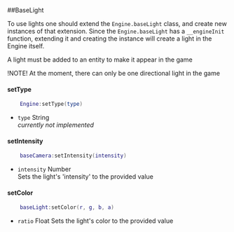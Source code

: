 ##BaseLight

To use lights one should extend the `Engine.baseLight` class, and create new instances of that extension.
Since the `Engine.baseLight` has a `__engineInit` function, extending it and creating the instance will create a light in the Engine itself.

A light must be added to an entity to make it appear in the game

!NOTE! At the moment, there can only be one directional light in the game

#### setType
```lua
	Engine:setType(type)
```
* `type` String  
_currently not implemented_

#### setIntensity
```lua
	baseCamera:setIntensity(intensity)
```
* `intensity` Number  
Sets the light's 'intensity' to the provided value

#### setColor
```lua
	baseLight:setColor(r, g, b, a)
```
* `ratio` Float
Sets the light's color to the provided value

